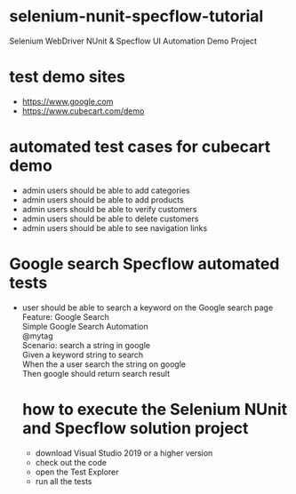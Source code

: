 # selenium-nunit-specflow-tutorial
Selenium WebDriver NUnit &amp; Specflow UI Automation Demo Project
# test demo sites
- https://www.google.com
- https://www.cubecart.com/demo

# automated test cases for cubecart demo
- admin users should be able to add categories 
- admin users should be able to add products
- admin users should be able to verify customers
- admin users should be able to delete customers
- admin users should be able to see navigation links 

# Google search Specflow automated tests
- user should be able to search a keyword on the Google search page
Feature: Google Search <br />
Simple Google Search Automation <br />
@mytag <br />
Scenario: search a string in google <br />
	Given a keyword string to search <br />
	When the a user search the string on google <br />
	Then google should return search result <br />
  
  # how to execute the Selenium NUnit and Specflow solution project
  - download Visual Studio 2019 or a higher version
  - check out the code 
  - open the Test Explorer 
  - run all the tests

